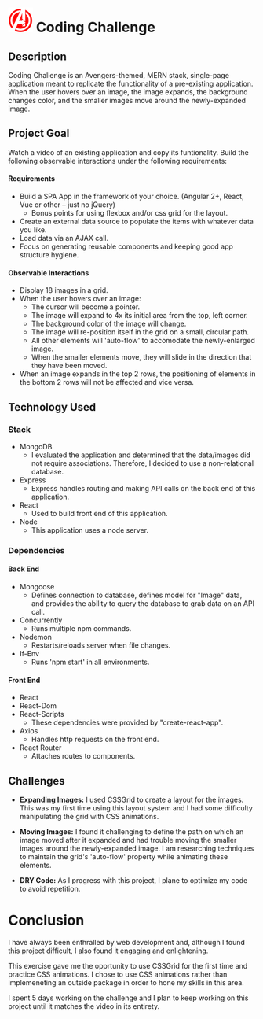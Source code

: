 # ![logo](assets/logo.png  "logo") **Coding Challenge**

## Description

Coding Challenge is an Avengers-themed, MERN stack, single-page application meant to replicate the functionality of a pre-existing application. When the user hovers over an image, the image expands, the background changes color, and the smaller images move around the newly-expanded image.

## Project Goal

Watch a video of an existing application and copy its funtionality. Build the following observable interactions under the following requirements:

#### Requirements

- Build a SPA App in the framework of your choice. (Angular 2+, React, Vue or other – just no jQuery) 
    - Bonus points for using flexbox and/or css grid for the layout.
- Create an external data source to populate the items with whatever data you like.
- Load data via an AJAX call.
- Focus on generating reusable components and keeping good app structure hygiene.

#### Observable Interactions

- Display 18 images in a grid.
- When the user hovers over an image:
    - The cursor will become a pointer.
    - The image will expand to 4x its initial area from the top, left corner.
    - The background color of the image will change.
    - The image will re-position itself in the grid on a small, circular path.
    - All other elements will 'auto-flow' to accomodate the newly-enlarged image.
    - When the smaller elements move, they will slide in the direction that they have been moved.
- When an image expands in the top 2 rows, the positioning of elements in the bottom 2 rows will not be affected and vice versa.

## Technology Used

### Stack

- MongoDB
    - I evaluated the application and determined that the data/images did not require associations. Therefore, I decided to use a non-relational database.
- Express
    - Express handles routing and making API calls on the back end of this application.
- React
    - Used to build front end of this application.
- Node
    - This application uses a node server.

### Dependencies

#### Back End

- Mongoose
    - Defines connection to database, defines model for "Image" data, and provides the ability to query the database to grab data on an API call.
- Concurrently
    - Runs multiple npm commands.
- Nodemon
    - Restarts/reloads server when file changes.
- If-Env
    - Runs 'npm start' in all environments.

#### Front End

- React
- React-Dom
- React-Scripts
    - These dependencies were provided by "create-react-app".
- Axios
    - Handles http requests on the front end.
- React Router
    - Attaches routes to components.

## Challenges

- **Expanding Images:**
I used CSSGrid to create a layout for the images. This was my first time using this layout system and I had some difficulty manipulating the grid with CSS animations.

- **Moving Images:**
I found it challenging to define the path on which an image moved after it expanded and had trouble moving the smaller images around the newly-expanded image. I am researching techniques to maintain the grid's 'auto-flow' property while animating these elements.

- **DRY Code:**
As I progress with this project, I plane to optimize my code to avoid repetition.

# **Conclusion**

I have always been enthralled by web development and, although I found this project difficult, I also found it engaging and enlightening.

This exercise gave me the opprtunity to use CSSGrid for the first time and practice CSS animations. I chose to use CSS animations rather than implemeneting an outside package in order to hone my skills in this area.

I spent 5 days working on the challenge and I plan to keep working on this project until it matches the video in its entirety.
